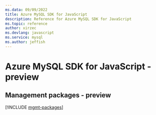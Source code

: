 ```yaml
---
ms.data: 09/09/2022
title: Azure MySQL SDK for JavaScript
description: Reference for Azure MySQL SDK for JavaScript
ms.topic: reference
author: xirzec
ms.devlang: javascript
ms.service: mysql
ms.author: jeffish
---
```

# Azure MySQL SDK for JavaScript - preview

## Management packages - preview
[!INCLUDE [mgmt-packages](mysql-mgmt-index.md)]